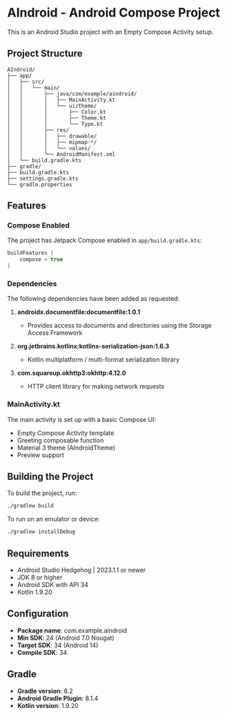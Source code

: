 # AIndroid - Android Compose Project

This is an Android Studio project with an Empty Compose Activity setup.

## Project Structure

```
AIndroid/
├── app/
│   ├── src/
│   │   └── main/
│   │       ├── java/com/example/aindroid/
│   │       │   ├── MainActivity.kt
│   │       │   └── ui/theme/
│   │       │       ├── Color.kt
│   │       │       ├── Theme.kt
│   │       │       └── Type.kt
│   │       ├── res/
│   │       │   ├── drawable/
│   │       │   ├── mipmap-*/
│   │       │   └── values/
│   │       └── AndroidManifest.xml
│   └── build.gradle.kts
├── gradle/
├── build.gradle.kts
├── settings.gradle.kts
└── gradle.properties
```

## Features

### Compose Enabled
The project has Jetpack Compose enabled in `app/build.gradle.kts`:
```kotlin
buildFeatures {
    compose = true
}
```

### Dependencies

The following dependencies have been added as requested:

1. **androidx.documentfile:documentfile:1.0.1**
   - Provides access to documents and directories using the Storage Access Framework

2. **org.jetbrains.kotlinx:kotlinx-serialization-json:1.6.3**
   - Kotlin multiplatform / multi-format serialization library

3. **com.squareup.okhttp3:okhttp:4.12.0**
   - HTTP client library for making network requests

### MainActivity.kt

The main activity is set up with a basic Compose UI:
- Empty Compose Activity template
- Greeting composable function
- Material 3 theme (AIndroidTheme)
- Preview support

## Building the Project

To build the project, run:
```bash
./gradlew build
```

To run on an emulator or device:
```bash
./gradlew installDebug
```

## Requirements

- Android Studio Hedgehog | 2023.1.1 or newer
- JDK 8 or higher
- Android SDK with API 34
- Kotlin 1.9.20

## Configuration

- **Package name**: com.example.aindroid
- **Min SDK**: 24 (Android 7.0 Nougat)
- **Target SDK**: 34 (Android 14)
- **Compile SDK**: 34

## Gradle

- **Gradle version**: 8.2
- **Android Gradle Plugin**: 8.1.4
- **Kotlin version**: 1.9.20
